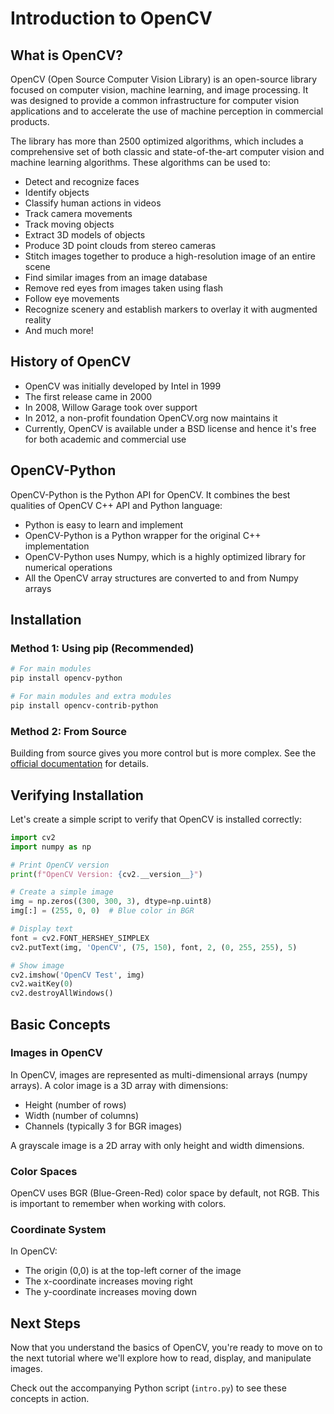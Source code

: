 # Introduction to OpenCV

## What is OpenCV?

OpenCV (Open Source Computer Vision Library) is an open-source library focused on computer vision, machine learning, and image processing. It was designed to provide a common infrastructure for computer vision applications and to accelerate the use of machine perception in commercial products.

The library has more than 2500 optimized algorithms, which includes a comprehensive set of both classic and state-of-the-art computer vision and machine learning algorithms. These algorithms can be used to:

- Detect and recognize faces
- Identify objects
- Classify human actions in videos
- Track camera movements
- Track moving objects
- Extract 3D models of objects
- Produce 3D point clouds from stereo cameras
- Stitch images together to produce a high-resolution image of an entire scene
- Find similar images from an image database
- Remove red eyes from images taken using flash
- Follow eye movements
- Recognize scenery and establish markers to overlay it with augmented reality
- And much more!

## History of OpenCV

- OpenCV was initially developed by Intel in 1999
- The first release came in 2000
- In 2008, Willow Garage took over support
- In 2012, a non-profit foundation OpenCV.org now maintains it
- Currently, OpenCV is available under a BSD license and hence it's free for both academic and commercial use

## OpenCV-Python

OpenCV-Python is the Python API for OpenCV. It combines the best qualities of OpenCV C++ API and Python language:

- Python is easy to learn and implement
- OpenCV-Python is a Python wrapper for the original C++ implementation
- OpenCV-Python uses Numpy, which is a highly optimized library for numerical operations
- All the OpenCV array structures are converted to and from Numpy arrays

## Installation

### Method 1: Using pip (Recommended)

```bash
# For main modules
pip install opencv-python

# For main modules and extra modules
pip install opencv-contrib-python
```

### Method 2: From Source

Building from source gives you more control but is more complex. See the [official documentation](https://docs.opencv.org/master/d2/de6/tutorial_py_setup_in_ubuntu.html) for details.

## Verifying Installation

Let's create a simple script to verify that OpenCV is installed correctly:

```python
import cv2
import numpy as np

# Print OpenCV version
print(f"OpenCV Version: {cv2.__version__}")

# Create a simple image
img = np.zeros((300, 300, 3), dtype=np.uint8)
img[:] = (255, 0, 0)  # Blue color in BGR

# Display text
font = cv2.FONT_HERSHEY_SIMPLEX
cv2.putText(img, 'OpenCV', (75, 150), font, 2, (0, 255, 255), 5)

# Show image
cv2.imshow('OpenCV Test', img)
cv2.waitKey(0)
cv2.destroyAllWindows()
```

## Basic Concepts

### Images in OpenCV

In OpenCV, images are represented as multi-dimensional arrays (numpy arrays). A color image is a 3D array with dimensions:

- Height (number of rows)
- Width (number of columns)
- Channels (typically 3 for BGR images)

A grayscale image is a 2D array with only height and width dimensions.

### Color Spaces

OpenCV uses BGR (Blue-Green-Red) color space by default, not RGB. This is important to remember when working with colors.

### Coordinate System

In OpenCV:
- The origin (0,0) is at the top-left corner of the image
- The x-coordinate increases moving right
- The y-coordinate increases moving down

## Next Steps

Now that you understand the basics of OpenCV, you're ready to move on to the next tutorial where we'll explore how to read, display, and manipulate images.

Check out the accompanying Python script (`intro.py`) to see these concepts in action.